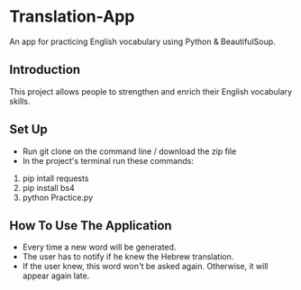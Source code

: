 # Translation-App
An app for practicing English vocabulary using Python & BeautifulSoup.

## Introduction
This project allows people to strengthen and enrich their English vocabulary skills.

## Set Up
- Run git clone on the command line / download the zip file
- In the project's terminal run these commands:
1. pip intall requests
2. pip install bs4
3. python Practice.py

## How To Use The Application
- Every time a new word will be generated. 
- The user has to notify if he knew the Hebrew translation.
- If the user knew, this word won't be asked again. Otherwise, it will appear again late.
